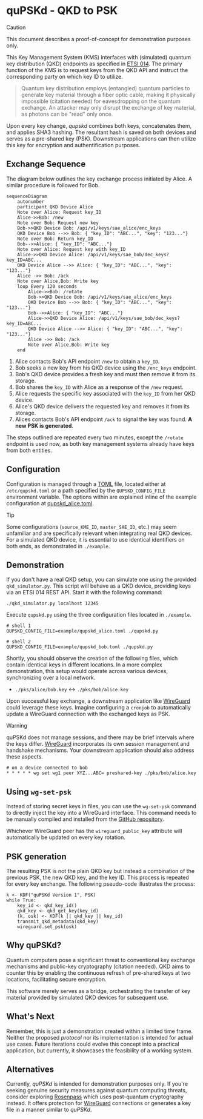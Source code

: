 # quPSKd - QKD to PSK

> [!CAUTION]
> This document describes a proof-of-concept for demonstration purposes only.

This Key Management System (KMS) interfaces with (simulated) quantum key
distribution (QKD) endpoints as specified in [ETSI 014]. The primary function of
the KMS is to request keys from the QKD API and instruct the corresponding party
on which key ID to utilize.

> Quantum key distribution employs (entangled) quantum particles to generate key
> material through a fiber optic cable, making it physically impossible
> (citation needed) for eavesdropping on the quantum exchange. An attacker may
> only disrupt the exchange of key material, as photons can be "read" only once.

Upon every key change, _qupskd_ combines both keys, concatenates them, and applies
SHA3 hashing. The resultant hash is saved on both devices and serves as a
pre-shared key (PSK). Downstream applications can then utilize this key for
encryption and authentification purposes.

## Exchange Sequence

The diagram below outlines the key exchange process initiated by Alice. A
similar procedure is followed for Bob.

```mermaid
sequenceDiagram
    autonumber
    participant QKD Device Alice
    Note over Alice: Request key_ID
    Alice->>Bob: /new
    Note over Bob: Request new key
    Bob->>QKD Device Bob: /api/v1/keys/sae_alice/enc_keys
    QKD Device Bob -->> Bob: { "key_ID": "ABC...", "key": "123..."}
    Note over Bob: Return key_ID
    Bob-->>Alice: { "key_ID": "ABC..."}
    Note over Alice: Request key with key_ID
    Alice->>QKD Device Alice: /api/v1/keys/sae_bob/dec_keys?key_ID=ABC...
    QKD Device Alice -->> Alice: { "key_ID": "ABC...", "key": "123..."}
    Alice ->> Bob: /ack
    Note over Alice,Bob: Write key
    loop Every 120 seconds
        Alice->>Bob: /rotate
        Bob->>QKD Device Bob: /api/v1/keys/sae_alice/enc_keys
        QKD Device Bob -->> Bob: { "key_ID": "ABC...", "key": "123..."}
        Bob-->>Alice: { "key_ID": "ABC..."}
        Alice->>QKD Device Alice: /api/v1/keys/sae_bob/dec_keys?key_ID=ABC...
        QKD Device Alice -->> Alice: { "key_ID": "ABC...", "key": "123..."}
        Alice ->> Bob: /ack
        Note over Alice,Bob: Write key
    end
```

1. Alice contacts Bob's API endpoint `/new` to obtain a `key_ID`.
2. Bob seeks a new key from his QKD device using the `/enc_keys` endpoint.
3. Bob's QKD device provides a fresh key and must then remove it from its storage.
4. Bob shares the `key_ID` with Alice as a response of the `/new` request.
5. Alice requests the specific key associated with the `key_ID` from her QKD device.
6. Alice's QKD device delivers the requested key and removes it from its storage.
7. Alices contacts Bob's API endpoint `/ack` to signal the key was found.
   **A new PSK is generated**.

The steps outlined are repeated every two minutes, except the `/rotate`
endpoint is used now, as both key management systems already have keys
from both entities.

## Configuration

Configuration is managed through a [TOML] file, located either at
`/etc/qupskd.toml` or a path specified by the `QUPSKD_CONFIG_FILE` environment
variable. The options within are explained inline of the example configuration
at [qupskd_alice.toml](./example/qupskd_alice.toml).

> [!TIP]
> Some configurations (`source_KME_ID`, `master_SAE_ID`, etc.) may seem
> unfamiliar and are specifically relevant when integrating real QKD devices.
> For a simulated QKD device, it is essential to use identical identifiers on
> both ends, as demonstrated in `./example`.

## Demonstration

If you don't have a real QKD setup, you can simulate one using the provided
`qkd_simulator.py`. This script will behave as a QKD device, providing keys via
an ETSI 014 REST API. Start it with the following command:

```shell
./qkd_simulator.py localhost 12345
```

Execute `qupskd.py` using the three configuration files located in `./example`.

```shell
# shell 1
QUPSKD_CONFIG_FILE=example/qupskd_alice.toml ./qupskd.py

# shell 2
QUPSKD_CONFIG_FILE=example/qupskd_bob.toml ./qupskd.py
```

Shortly, you should observe the creation of the following files, which contain
identical keys in different locations. In a more complex demonstration, this
setup would operate across various devices, synchronizing over a local network.

- `./pks/alice/bob.key` <-> `./pks/bob/alice.key`

Upon successful key exchange, a downstream application like [WireGuard] could
leverage these keys. Imagine configuring a `cronjob` to automatically update a
WireGuard connection with the exchanged keys as PSK.

> [!WARNING]
> quPSKd does not manage sessions, and there may be brief intervals where the
> keys differ. [WireGuard] incorporates its own session management and
> handshake mechanisms. Your downstream application should also address these
> aspects.

```shell
# on a device connected to bob
* * * * * wg set wg1 peer XYZ...ABC= preshared-key ./pks/bob/alice.key
```

## Using `wg-set-psk`

Instead of storing secret keys in files, you can use the `wg-set-psk` command
to directly inject the key into a WireGuard interface. This command needs to
be manually compiled and installed from the [GitHub repository](https://github.com/aparcar/wg-set-psk).

Whichever WireGuard peer has the `wireguard_public_key` attribute will
automatically be updated on every key rotation.

## PSK generation

The resulting PSK is not the plain QKD key but instead a combination of the
previous PSK, the new QKD key, and the key ID. This process is repeated for
every key exchange. The following pseudo-code illustrates the process:

```
k <- KDF("quPSKd Version 1", PSK)
while True:
    key_id <- qkd_key_id()
    qkd_key <- qkd_get_key(key_id)
    (k, osk) <- KDF(k || qkd_key || key_id)
    transmit_qkd_metadata(qkd_key)
    wireguard.set_psk(osk)
```

## Why quPSKd?

Quantum computers pose a significant threat to conventional key exchange
mechanisms and public-key cryptography (citation needed). QKD aims to counter
this by enabling the continuous refresh of pre-shared keys at two locations,
facilitating secure encryption.

This software merely serves as a bridge, orchestrating the transfer of key
material provided by simulated QKD devices for subsequent use.

## What's Next

Remember, this is just a demonstration created within a limited time frame.
Neither the proposed _protocol_ nor its implementation is intended for actual
use cases. Future iterations could evolve this concept into a practical
application, but currently, it showcases the feasibility of a working system.

## Alternatives

Currently, _quPSKd_ is intended for demonstration purposes only. If you're seeking
genuine security measures against quantum computing threats, consider exploring
[Rosenpass] which uses post-quantum cryptography instead. It offers protection for
[WireGuard] connections or generates a key file in a manner similar to _quPSKd_.

[ETSI 014]: https://www.etsi.org/deliver/etsi_gs/QKD/001_099/014/01.01.01_60/gs_qkd014v010101p.pdf
[TOML]: https://toml.io/
[WireGuard]: https://www.wireguard.com
[Rosenpass]: https://rosenpass.eu

